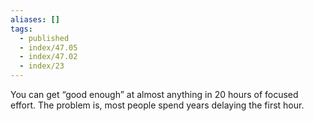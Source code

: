 ```yaml
---
aliases: []
tags:
  - published
  - index/47.05
  - index/47.02
  - index/23
---
```


You can get “good enough” at almost anything in 20 hours of focused effort. The problem is, most people spend years delaying the first hour.

